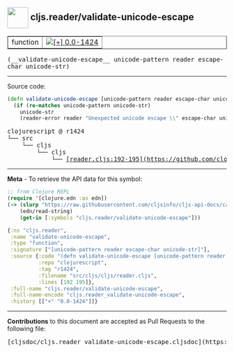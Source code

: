 ## <img width="48px" valign="middle" src="http://i.imgur.com/Hi20huC.png"> cljs.reader/validate-unicode-escape

 <table border="1">
<tr>

<td>function</td>
<td><a href="https://github.com/cljsinfo/cljs-api-docs/tree/0.0-1424"><img valign="middle" alt="[+] 0.0-1424" src="https://img.shields.io/badge/+-0.0--1424-lightgrey.svg"></a> </td>
</tr>
</table>

 <samp>
(__validate-unicode-escape__ unicode-pattern reader escape-char unicode-str)<br>
</samp>

---





Source code:

```clj
(defn validate-unicode-escape [unicode-pattern reader escape-char unicode-str]
  (if (re-matches unicode-pattern unicode-str)
    unicode-str
    (reader-error reader "Unexpected unicode escape \\" escape-char unicode-str)))
```

 <pre>
clojurescript @ r1424
└── src
    └── cljs
        └── cljs
            └── <ins>[reader.cljs:192-195](https://github.com/clojure/clojurescript/blob/r1424/src/cljs/cljs/reader.cljs#L192-L195)</ins>
</pre>


---

__Meta__ - To retrieve the API data for this symbol:

```clj
;; from Clojure REPL
(require '[clojure.edn :as edn])
(-> (slurp "https://raw.githubusercontent.com/cljsinfo/cljs-api-docs/catalog/cljs-api.edn")
    (edn/read-string)
    (get-in [:symbols "cljs.reader/validate-unicode-escape"]))
```

```clj
{:ns "cljs.reader",
 :name "validate-unicode-escape",
 :type "function",
 :signature ["[unicode-pattern reader escape-char unicode-str]"],
 :source {:code "(defn validate-unicode-escape [unicode-pattern reader escape-char unicode-str]\n  (if (re-matches unicode-pattern unicode-str)\n    unicode-str\n    (reader-error reader \"Unexpected unicode escape \\\\\" escape-char unicode-str)))",
          :repo "clojurescript",
          :tag "r1424",
          :filename "src/cljs/cljs/reader.cljs",
          :lines [192 195]},
 :full-name "cljs.reader/validate-unicode-escape",
 :full-name-encode "cljs.reader_validate-unicode-escape",
 :history [["+" "0.0-1424"]]}

```

---

__Contributions__ to this document are accepted as Pull Requests to the following file:

 <pre>
[cljsdoc/cljs.reader_validate-unicode-escape.cljsdoc](https://github.com/cljsinfo/cljs-api-docs/blob/master/cljsdoc/cljs.reader_validate-unicode-escape.cljsdoc)
</pre>

